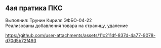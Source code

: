 ## 4ая пратика ПКС ##  
Выполнил: Трунин Кирилл ЭФБО-04-22  
Реализованы добавления товара на страницу, удаление



https://github.com/user-attachments/assets/11c211df-837d-4a77-9078-d70d5b72f493



